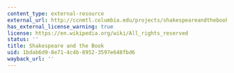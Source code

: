 ```yaml
---
content_type: external-resource
external_url: http://ccnmtl.columbia.edu/projects/shakespeareandthebook/
has_external_license_warning: true
license: https://en.wikipedia.org/wiki/All_rights_reserved
status: ''
title: Shakespeare and the Book
uid: 1bdab6d9-8e71-4c4b-8952-3597e648fbd6
wayback_url: ''
---
```

